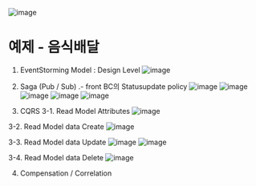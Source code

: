 ![image](https://user-images.githubusercontent.com/487999/79708354-29074a80-82fa-11ea-80df-0db3962fb453.png)

# 예제 - 음식배달

1. EventStorming Model : Design Level
![image](https://github.com/Sunhokim90/example-food-delivery/assets/132859955/05beeafc-59f5-4809-bf5e-2ab481cc1322)

2. Saga (Pub / Sub)
 .- front BC의 Statusupdate policy
 ![image](https://github.com/Sunhokim90/example-food-delivery/assets/132859955/f6bba1f2-a096-4605-a5c2-c5d982bfb024)
 ![image](https://github.com/Sunhokim90/example-food-delivery/assets/132859955/3e024e63-45ec-4ec7-adb2-3c273cb8663c)
 ![image](https://github.com/Sunhokim90/example-food-delivery/assets/132859955/1fddbd7c-d6b7-46c7-abe7-9968ab3e52fe) 
 ![image](https://github.com/Sunhokim90/example-food-delivery/assets/132859955/86a0bbcc-a276-4aaf-b341-7c6f829c7074)
 ![image](https://github.com/Sunhokim90/example-food-delivery/assets/132859955/29357cda-405e-4e39-a8f4-01221357cf07)

3. CQRS
 3-1. Read Model Attributes
  ![image](https://github.com/Sunhokim90/example-food-delivery/assets/132859955/874d406a-032b-45e5-9bd9-ad5d62a4261d)
 
 3-2. Read Model data Create
  ![image](https://github.com/Sunhokim90/example-food-delivery/assets/132859955/58792bfd-a2fc-4480-9444-7bf1350755ce)

 3-3. Read Model data Update
  ![image](https://github.com/Sunhokim90/example-food-delivery/assets/132859955/4cacf92d-632b-473c-be04-e7b66396370f)
  ![image](https://github.com/Sunhokim90/example-food-delivery/assets/132859955/0bec3afd-c3e9-48a3-be7c-ff2224c4d429)

 3-4. Read Model data Delete
  ![image](https://github.com/Sunhokim90/example-food-delivery/assets/132859955/5ef87925-2830-4ecc-8633-a9700e03a55b)

4. Compensation / Correlation
 
